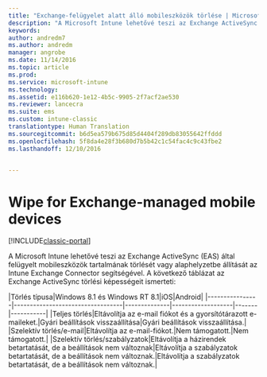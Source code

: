 ```yaml
---
title: "Exchange-felügyelet alatt álló mobileszközök törlése | Microsoft Docs"
description: "A Microsoft Intune lehetővé teszi az Exchange ActiveSync (EAS) által felügyelt mobileszközök tartalmának törlését vagy alaphelyzetbe állítását az Intune Exchange Connector segítségével"
keywords: 
author: andredm7
ms.author: andredm
manager: angrobe
ms.date: 11/14/2016
ms.topic: article
ms.prod: 
ms.service: microsoft-intune
ms.technology: 
ms.assetid: e116b620-1e12-4b5c-9905-2f7acf2ae530
ms.reviewer: lancecra
ms.suite: ems
ms.custom: intune-classic
translationtype: Human Translation
ms.sourcegitcommit: b6d5ea579b675d85d4404f289db83055642ffddd
ms.openlocfilehash: 5f8da4e28f3b680d7b5b42c1c54fac4c9c43fbe2
ms.lasthandoff: 12/10/2016


---
```



# <a name="wipe-for-exchange-managed-mobile-devices"></a>Wipe for Exchange-managed mobile devices

[!INCLUDE[classic-portal](../includes/classic-portal.md)]

A Microsoft Intune lehetővé teszi az Exchange ActiveSync (EAS) által felügyelt mobileszközök tartalmának törlését vagy alaphelyzetbe állítását az Intune Exchange Connector segítségével. A következő táblázat az Exchange ActiveSync törlési képességeit ismerteti:

|Törlés típusa|Windows 8.1 és Windows RT 8.1|iOS|Android|
|----------------|----------------------------------|--------------|-------------------|-------|-----------|
|Teljes törlés|Eltávolítja az e-mail fiókot és a gyorsítótárazott e-maileket.|Gyári beállítások visszaállítása|Gyári beállítások visszaállítása.|
|Szelektív törlés/e-mail|Eltávolítja az e-mail-fiókot.|Nem támogatott.|Nem támogatott.|
|Szelektív törlés/szabályzatok|Eltávolítja a házirendek betartatását, de a beállítások nem változnak|Eltávolítja a szabályzatok betartatását, de a beállítások nem változnak.|Eltávolítja a szabályzatok betartatását, de a beállítások nem változnak.|

